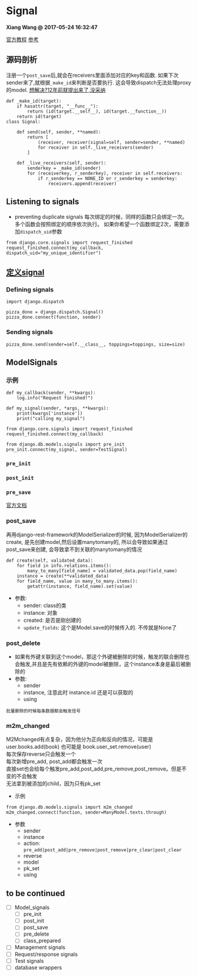# Signal
**Xiang Wang @ 2017-05-24 16:32:47**

[官方教程](https://docs.djangoproject.com/en/5.0/topics/signals/) [参考](https://docs.djangoproject.com/en/3.0/ref/signals/)

## 源码剖析
注册一个`post_save`后,就会在receivers里面添加对应的key和函数. 如果下次sender来了,就根据`_make_id`来判断是否要执行. 这会导致dispatch无法处理proxy的model. [想解决?12年前就提出来了,没采纳](https://code.djangoproject.com/attachment/ticket/9318/0001-Propagate-message-to-parent-s-handler-sender-is-chil.patch)

```python3
def _make_id(target):
    if hasattr(target, "__func__"):
        return (id(target.__self__), id(target.__function__))
    return id(target)
class Signal:

    def send(self, sender, **named):
        return [
            (receiver, receiver(signal=self, sender=sender, **named)
            for receiver in self._live_receivers(sender)
        ]

    def _live_receivers(self, sender):
        senderkey = _make_id(sender)
        for (receiverkey, r_senderkey), receiver in self.receivers:
            if r_senderkey == NONE_ID or r_senderkey = senderkey:
                receivers.append(receiver)
```

## Listening to signals
* preventing duplicate signals
每次绑定的时候，同样的函数只会绑定一次。多个函数会按照绑定的顺序依次执行。 如果你希望一个函数绑定2次，需要添加`dispatch_uid`参数
```
from django.core.signals import request_finished  
request_finished.connect(my_callback, dispatch_uid="my_unique_identifier")
```

## [定义signal](https://docs.djangoproject.com/en/5.0/topics/signals/#defining-and-sending-signals)
### Defining signals
```
import django.dispatch

pizza_done = django.dispatch.Signal()
pizza_done.connect(function, sender)
```

### Sending signals
```
pizza_done.send(sender=self.__class__, toppings=toppings, size=size)
```

## ModelSignals
### 示例
```
def my_callback(sender, **kwargs):
    log.info("Request finished!")

def my_signal(sender, *args, **kwargs):
    print(kwargs['instance'])
    print("calling my_signal")

from django.core.signals import request_finished
request_finished.connect(my_callback)

from django.db.models.signals import pre_init
pre_init.connect(my_signal, sender=TestSignal)
```

### `pre_init`
### `post_init`

### `pre_save`
[官方文档](http://ramwin.com:8888/ref/signals.html#pre-save)

### post_save
再用django-rest-framework的ModelSerializer的时候, 因为ModelSerializer的create, 是先创建model,然后设置manytomany的, 所以会导致如果通过post_save来创建, 会导致拿不到关联的manytomany的情况
```
def create(self, validated_data):
    for field in info.relations.items():
        many_to_many[field_name] = validated_data.pop(field_name)
    instance = create(**validated_data)
    for field_name, value in many_to_many.items():
        getattr(instance, field_name).set(value)
```
* 参数:
    * sender: class的类
    * instance: 对象
    * created: 是否是刚创建的
    * `update_fields`: 这个是Model.save的时候传入的. 不传就是None了


### post_delete
* 如果有外键关联到这个model，那这个外键被删除的时候，触发的联合删除也会触发,并且是先有依赖的外键的model被删除，这个instance本身是最后被删除的
* 参数:
    * sender
    * instance, 注意此时 instance.id 还是可以获取的
    * using
```{note}
批量删除的时候每条数据都会触发信号
```

### m2m_changed
M2Mchanged有点复杂，因为他分为正向和反向的情况，可能是user.books.add(book) 也可能是 book.user_set.remove(user)  
每次保存reverse只会触发一个  
每次新增pre_add, post_add都会触发一次  
直接set也会给每个触发pre_add,post_add,pre_remove,post_remove。但是不变的不会触发  
无法拿到被添加的child，因为只有pk_set  
* 示例
```
from django.db.models.signals import m2m_changed
m2m_changed.connect(function, sender=ManyModel.texts.through)
```
* 参数
    * sender
    * instance
    * action: `pre_add|post_add|pre_remove|post_remove|pre_clear|post_clear`
    * reverse
    * model
    * pk_set
    * using

## to be continued
* [ ] Model_signals
    * [ ] pre_init
    * [ ] post_init
    * [ ] post_save
    * [ ] pre_delete
    * [ ] class_prepared
* [ ] Management signals
* [ ] Request/response signals
* [ ] Test signals
* [ ] database wrappers
